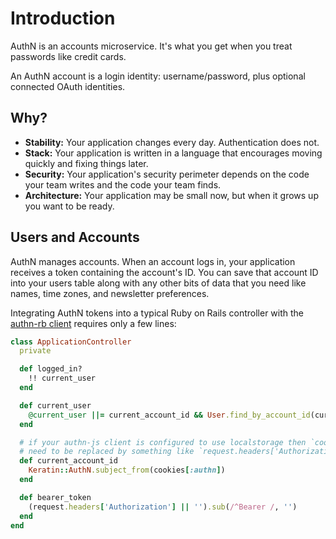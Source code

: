 # Introduction

AuthN is an accounts microservice. It's what you get when you treat passwords like credit cards.

An AuthN account is a login identity: username/password, plus optional connected OAuth identities.

## Why?

* **Stability:** Your application changes every day. Authentication does not.
* **Stack:** Your application is written in a language that encourages moving quickly and fixing
  things later.
* **Security:** Your application's security perimeter depends on the code your team writes and the
  code your team finds.
* **Architecture:** Your application may be small now, but when it grows up you want to be ready.

## Users and Accounts

AuthN manages accounts. When an account logs in, your application receives a token containing the
account's ID. You can save that account ID into your users table along with any other bits of data
that you need like names, time zones, and newsletter preferences.

Integrating AuthN tokens into a typical Ruby on Rails controller with the
[authn-rb client](https://github.com/keratin/authn-rb) requires only a few lines:

```ruby
class ApplicationController
  private

  def logged_in?
    !! current_user
  end

  def current_user
    @current_user ||= current_account_id && User.find_by_account_id(current_account_id)
  end

  # if your authn-js client is configured to use localstorage then `cookies[:authn]` may
  # need to be replaced by something like `request.headers['Authorization']`
  def current_account_id
    Keratin::AuthN.subject_from(cookies[:authn])
  end

  def bearer_token
    (request.headers['Authorization'] || '').sub(/^Bearer /, '')
  end
end
```
